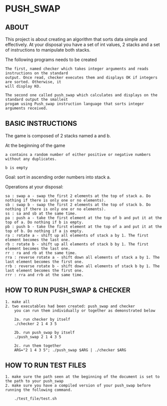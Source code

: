 # PUSH_SWAP

## ABOUT

This project is about creating an algorithm that sorts data simple and effectively. At your disposal you have a set of int values, 2 stacks and a set of
instructions to manipulate both stacks.

The following programs needs to be created

	The first, named checker which takes integer arguments and reads instructions on the standard
	output. Once read, checker executes them and displays OK if integers are sorted. Otherwise, it
	will display KO.

	The second one called push_swap which calculates and displays on the standard output the smallest
	progam using Push_swap instruction language that sorts integer arguments received.


## BASIC INSTRUCTIONS

The game is composed of 2 stacks named a and b.

At the beginning of the game

	a contains a random number of either positive or negative numbers without any duplicates.

	b is empty

Goal: sort in ascending order numbers into stack a.

Operations at your disposal:

	sa : swap a - swap the first 2 elements at the top of stack a. Do nothing if there is only one or no elements).
	sb : swap b - swap the first 2 elements at the top of stack b. Do nothing if there is only one or no elements).
	ss : sa and sb at the same time.
	pa : push a - take the first element at the top of b and put it at the top of a. Do nothing if b is empty.
	pb : push b - take the first element at the top of a and put it at the top of b. Do nothing if a is empty.
	ra : rotate a - shift up all elements of stack a by 1. The first element becomes the last one.
	rb : rotate b - shift up all elements of stack b by 1. The first element becomes the last one.
	rr : ra and rb at the same time.
	rra : reverse rotate a - shift down all elements of stack a by 1. The last element becomes the first one.
	rrb : reverse rotate b - shift down all elements of stack b by 1. The last element becomes the first one.
	rrr : rra and rrb at the same time.


## HOW TO RUN PUSH_SWAP & CHECKER

	1. make all
	2. two executables had been created: push_swap and checker
		you can run them individually or together as demonstrated below

		2a. run checker by itself
		./checker 2 1 4 3 5

		2b. run push_swap by itself
		./push_swap 2 1 4 3 5

		2c. run them together
		ARG="2 1 4 3 5"; ./push_swap $ARG | ./checker $ARG


## HOW TO RUN TEST FILES

	1. make sure the path seen at the beginning of the document is set to the path to your push_swap
	2. make sure you have a compiled version of your push_swap before running the following command.
		
		./test_file/test.sh
